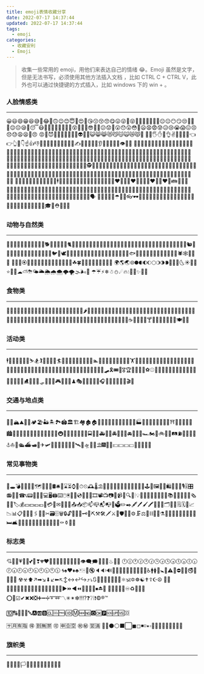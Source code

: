 ```yaml
---
title: emoji表情收藏分享
date: 2022-07-17 14:37:44
updated: 2022-07-17 14:37:44
tags:
  - emoji
categories:
  - 收藏安利
  - Emoji
---
```


> 收集一些常用的 emoji，用他们来表达自己的情绪 😂。Emoji 虽然是文字，但是无法书写，必须使用其他方法插入文档 ，比如 CTRL C + CTRL V，此外也可以通过快捷键的方式插入，比如 windows 下的 win + 。

<!-- more -->

### 人脸情感类

---

😀😃😄😁😆😅🤣😂🙂🙃😉😊😇🥰😍🤩😘😗😚😙😋😛😜🤪😝🤑🤗🤭🤫🤔🤐🤨😐😑😶😏😒🙄😬🤥😌😔😪🤤😴😷🤒🤕🤢🤮🤧🥵🥶🥴😵🤯🤠🥳😎🤓🧐😕😟🙁😮😯😲😳🥺😦😧😨😰😥😢😭😱😖😣😞😓😩😫😤😠
😡🤬😈👿💀💩🤡👹👺👻👽👾🤖😺😸😹😻😼😽🙀😿😾💋
👋🤚🖐✋🖖👌✌🤞🤟🤘🤙👈👉👆🖕👇☝👍👎✊👊🤛🤜👏🙌👐🤲🤝🙏✍💅🤳💪🦵🦶👂👃🧠🦷🦴👀👁👅👄
👶🧒👦👧🧑👱👨🧔👨‍🦰👨‍🦱👨‍🦳👨‍🦲👩👩‍🦰👩‍🦱👩‍🦳👩‍🦲👱‍♀️👱‍♂️🧓👴👵🙍🙍‍♂️🙍‍♀️🙎🙎‍♂️🙎‍♀️🙅🙅‍♂️🙅‍♀️🙆🙆‍♂️🙆‍♀️💁💁‍♂️💁‍♀️🙋🙋‍♂️🙋‍♀️🙇🙇‍♂️🙇‍♀️🤦🤦‍♂️🤦‍♀️🤷🤷‍♂️🤷‍♀️👨‍⚕️👩‍⚕️👨‍🎓👩‍🎓👨‍🏫👩‍🏫👨‍⚖️👩‍⚖️👨‍🌾👩‍🌾👨‍🍳👩‍🍳👨‍🔧👩‍🔧👨‍🏭👩‍🏭👨‍💼👩‍💼👨‍🔬👩‍🔬👨‍💻👩‍💻👨‍🎤👩‍🎤👨‍🎨👩‍🎨👨‍✈️👩‍✈️👨‍🚀👩‍🚀👨‍🚒👩‍🚒👮👮‍♂️👮‍♀️🕵🕵️‍♂️🕵️‍♀️💂💂‍♂️💂‍♀️👷👷‍♂️👷‍♀️🤴👸👳👳‍♂️👳‍♀️👲🧕🤵👰🤰🤱👼🎅🤶🦸🦸‍♂️🦸‍♀️🦹🦹‍♂️🦹‍♀️🧙🧙‍♂️🧙‍♀️🧚🧚‍♂️🧚‍♀️🧛🧛‍♂️🧛‍♀️🧜🧜‍♂️🧜‍♀️🧝🧝‍♂️🧝‍♀️🧞🧞‍♂️🧞‍♀️🧟🧟‍♂️🧟‍♀️💆💆‍♂️💆‍♀️💇💇‍♂️💇‍♀️
🚶🚶‍♂️🚶‍♀️🏃🏃‍♂️🏃‍♀️💃🕺🕴👯👯‍♂️👯‍♀️🧖🧖‍♂️🧖‍♀️🧘👭👫👬💏👨‍❤️‍💋‍👨👩‍❤️‍💋‍👩💑👨‍❤️‍👨👩‍❤️‍👩👪👨‍👩‍👦👨‍👩‍👧👨‍👩‍👧‍👦👨‍👩‍👦‍👦👨‍👩‍👧‍👧👨‍👨‍👦👨‍👨‍👧👨‍👨‍👧‍👦👨‍👨‍👦‍👦👨‍👨‍👧‍👧👩‍👩‍👦👩‍👩‍👧👩‍👩‍👧‍👦👩‍👩‍👦‍👦👩‍👩‍👧‍👧👨‍👦👨‍👦‍👦👨‍👧👨‍👧‍👦👨‍👧‍👧👩‍👦👩‍👦‍👦👩‍👧👩‍👧‍👦👩‍👧‍👧🗣
👤👥👣🧳🌂☂🧵🧶👓🕶🥽🥼👔👕👖🧣🧤🧥🧦👗👘👙👚👛👜👝🎒👞👟🥾🥿👠👡👢👑👒🎩🎓🧢⛑💄💍💼

### 动物与自然类

---

🙈🙉🙊💥💫💦💨🐵🐒🦍🐶🐕🐩🐺🦊🦝🐱🐈🦁🐯🐅🐆🐴🐎🦄🦓🦌🐮🐂🐃🐄🐷🐖🐗🐽🐏🐑🐐🐪🐫🦙🦒🐘🦏🦛🐭🐁🐀🐹🐰🐇🐿🦔🦇🐻🐨🐼🦘🦡🐾🦃🐔🐓🐣🐤🐥🐦🐧🕊🦅🦆🦢🦉🦚🦜🐸🐊🐢🦎🐍🐲🐉🦕🦖🐳🐋🐬🐟🐠🐡🦈🐙🐚🐌🦋🐛🐜🐝🐞🦗🕷🕸🦂🦟🦠
💐🌸💮🏵🌹🥀🌺🌻🌼🌷🌱🌲🌳🌴🌵🌾🌿☘🍀🍁🍂🍃🍄🌰🦀🦞🦐🦑
🌍🌎🌏🌐🌑🌒🌓🌔🌕🌖🌗🌘🌙🌚🌛🌜☀🌝🌞⭐🌟🌠☁⛅⛈🌤🌥🌦🌧🌨🌩🌪🌫🌬🌈
☂☔⚡❄☃⛄☄🔥💧🌊🎄✨🎋🎍

### 食物类

---

🍇🍈🍉🍊🍋🍌🍍🥭🍎🍏🍐🍑🍒🍓🥝🍅🥥🥑🍆🥔🥕🌽🌶🥒🥬🥦🍄🥜🌰🍞🥐🥖🥨🥯🥞🧀🍖🍗🥩🥓🍔🍟🍕🌭🥪🌮🌯🥙🍳🥘🍲🥣🥗🍿🧂🥫🍱🍘🍙🍚🍛🍜🍝🍠🍢🍣🍤🍥🥮🍡🥟🥠🥡🍦🍧🍨🍩🍪🎂🍰🧁🥧🍫🍬🍭🍮🍯🍼🥛☕🍵🍶🍾🍷🍸🍹🍺🍻🥂🥃🥤🥢🍽🍴🥄

### 活动类

---

🕴🧗🧗‍♂️🧗‍♀️🏇⛷🏂🏌🏌️‍♂️🏌️‍♀️🏄🏄‍♂️🏄‍♀️🚣🚣‍♂️🚣‍♀️🏊🏊‍♂️🏊‍♀️⛹⛹️‍♂️⛹️‍♀️🏋🏋️‍♂️🏋️‍♀️🚴🚴‍♂️🚴‍♀️🚵🚵‍♂️🚵‍♀️🤸🤸‍♂️🤸‍♀️🤼🤼‍♂️🤼‍♀️🤽🤽‍♂️🤽‍♀️🤾🤾‍♂️🤾‍♀️🤹🤹‍♂️🤹‍♀️🧘🧘‍♂️🧘‍♀️🎪🛹🎗🎟🎫🎖🏆🏅🥇🥈🥉⚽⚾🥎🏀🏐🏈🏉🎾🥏🎳🏏🏑🏒🥍🏓🏸🥊🥋⛳⛸🎣🎽🎿🛷🥌🎯🎱🎮🎰🎲🧩♟🎭🎨🧵🧶🎼🎤🎧🎷🎸🎹🎺🎻🥁🎬🏹

### 交通与地点类

---

🚣🗾🏔⛰🌋🗻🏕🏖🏜🏝🏞🏟🏛🏗🏘🏚🏠🏡🏢🏣🏤🏥🏦🏨🏩🏪🏫🏬🏭🏯🏰💒🗼🗽⛪🕌🕍⛩🕋⛲⛺🌁🌃🏙🌄🌅🌆🌇🌉🎠🎡🎢🚂🚃🚄🚅🚆🚇🚈🚉🚊🚝🚞🚋🚌🚍🚎🚐🚑🚒🚓🚔🚕🚖🚗🚘🚚🚛🚜🏎🏍🛵🚲🛴🚏🛤⛽🚨🚥🚦🚧⚓⛵🚤🛳⛴🛥🚢✈🛩🛫🛬💺🚁🚟🚠🚡🛰🚀🛸🌠🌌⛱🎆🎇🎑💴💵💶💷🗿🛂🛃🛄🛅

### 常见事物类

---

💌🕳💣🛀🛌🔪🏺🗺🧭🧱💈🛢🛎🧳⌛⏳⌚⏰⏱⏲🕰🌡⛱🧨🎈🎉🎊🎎🎏🎐🧧🎀🎁🔮🧿🕹🧸🖼🧵🧶🛍📿💎📯🎙🎚🎛📻📱📲☎📞📟📠🔋🔌💻🖥🖨⌨🖱🖲💽💾💿📀🧮🎥🎞📽📺📷📸📹📼🔍🔎🕯💡🔦🏮📔📕📖📗📘📙📚📓📃📜📄📰🗞📑🔖🏷💰💴💵💶💷💸💳🧾✉📧📨📩📤📥📦📫📪📬📭📮🗳✏✒🖋🖊🖌🖍📝📁📂🗂📅📆🗒🗓📇📈📉📊📋📌📍📎🖇📏📐✂🗃🗄🗑🔒🔓🔏🔐🔑🗝🔨⛏⚒🛠🗡⚔🔫🛡🔧🔩⚙🗜⚖🔗⛓🧰🧲⚗🧪🧫🧬🔬🔭📡💉💊🚪🛏🛋🚽🚿🛁🧴🧷🧹🧺🧻🧼🧽🧯🚬⚰⚱🗿🚰

### 标志类

---

💘💝💖💗💓💞💕💟❣💔❤🧡💛💚💙💜🖤💯💢💬👁️‍🗨️🗯💭💤💮♨💈🛑
🕛🕧🕐🕜🕑🕝🕒🕞🕓🕟🕔🕠🕕🕡🕖🕢🕗🕣🕘🕤🕙🕥🕚🕦
🌀♠♥♦♣🃏🀄🎴🔇🔈🔉🔊📢📣📯🔔🔕🎵🎶🏧🚮🚰♿🚹🚺🚻🚼🚾⚠🚸⛔🚫🚳🚭🚯🚱🚷🔞
☢☣⬆↗➡↘⬇↙⬅↖↕↔↩↪⤴⤵🔃🔄🔙🔚🔛🔜🔝🛐⚛🕉✡☸☯✝☦☪☮
🕎🔯♈♉♊♋♌♍♎♏♐♑♒♓⛎🔀🔁🔂▶⏩◀⏪🔼⏫🔽⏬⏹⏏🎦
🔅🔆📶📳📴♾♻🔱📛🔰⭕✅☑✔✖❌❎➕➖➗➰➿〽✳✴❇‼⁉❓❔❕❗©®™

️🔟🔠🔡🔢🔣🔤🅰🆎🅱🆑🆒🆓ℹ🆔Ⓜ🆕🆖🅾🆗🅿🆘🆙🆚🈁

🈂🈷🈶🈯 🉐 🈹🈚🈲 🉑 🈸🈴🈳 ㊗㊙ 🈺🈵
🔴🔵⚫⚪⬛⬜◼◻◾◽▪▫🔶🔷🔸🔹🔺🔻💠🔳🔲

### 旗帜类

---

🏁🚩🎌🏴🏳🏳️‍🌈🏳️‍⚧️🏴‍☠️🏴󠁧󠁢󠁥󠁮󠁧󠁿🏴󠁧󠁢󠁳󠁣󠁴󠁿🏴󠁧󠁢󠁷󠁬󠁳󠁿🏴󠁵󠁳󠁴󠁸󠁿
